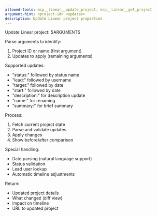 ```yaml
---
allowed-tools: mcp__linear__update_project, mcp__linear__get_project
argument-hint: <project-id> <updates>
description: Update Linear project properties
---
```


Update Linear project: $ARGUMENTS

Parse arguments to identify:
1. Project ID or name (first argument)
2. Updates to apply (remaining arguments)

Supported updates:
- "status:" followed by status name
- "lead:" followed by username
- "target:" followed by date
- "start:" followed by date
- "description:" for description update
- "name:" for renaming
- "summary:" for brief summary

Process:
1. Fetch current project state
2. Parse and validate updates
3. Apply changes
4. Show before/after comparison

Special handling:
- Date parsing (natural language support)
- Status validation
- Lead user lookup
- Automatic timeline adjustments

Return:
- Updated project details
- What changed (diff view)
- Impact on timeline
- URL to updated project